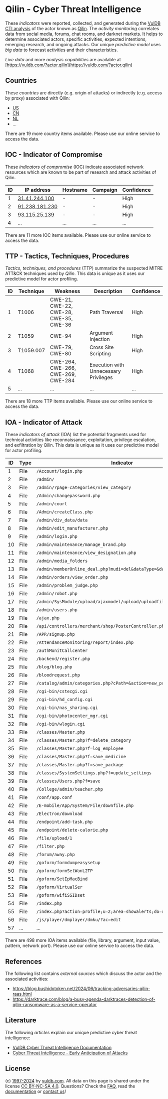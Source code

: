 # Qilin - Cyber Threat Intelligence

These _indicators_ were reported, collected, and generated during the [VulDB CTI analysis](https://vuldb.com/?kb.cti) of the actor known as [Qilin](https://vuldb.com/?actor.qilin). The _activity monitoring_ correlates data from social media, forums, chat rooms, and darknet markets. It helps to determine associated actors, specific activities, expected intentions, emerging research, and ongoing attacks. Our unique _predictive model_ uses _big data_ to forecast activities and their characteristics.

_Live data_ and more _analysis capabilities_ are available at [https://vuldb.com/?actor.qilin](https://vuldb.com/?actor.qilin)

## Countries

These _countries_ are directly (e.g. origin of attacks) or indirectly (e.g. access by proxy) associated with Qilin:

* [US](https://vuldb.com/?country.us)
* [CN](https://vuldb.com/?country.cn)
* [NL](https://vuldb.com/?country.nl)
* ...

There are 19 more country items available. Please use our online service to access the data.

## IOC - Indicator of Compromise

These _indicators of compromise_ (IOC) indicate associated network resources which are known to be part of research and attack activities of Qilin.

ID | IP address | Hostname | Campaign | Confidence
-- | ---------- | -------- | -------- | ----------
1 | [31.41.244.100](https://vuldb.com/?ip.31.41.244.100) | - | - | High
2 | [91.238.181.230](https://vuldb.com/?ip.91.238.181.230) | - | - | High
3 | [93.115.25.139](https://vuldb.com/?ip.93.115.25.139) | - | - | High
4 | ... | ... | ... | ...

There are 11 more IOC items available. Please use our online service to access the data.

## TTP - Tactics, Techniques, Procedures

_Tactics, techniques, and procedures_ (TTP) summarize the suspected MITRE ATT&CK techniques used by _Qilin_. This data is unique as it uses our predictive model for actor profiling.

ID | Technique | Weakness | Description | Confidence
-- | --------- | -------- | ----------- | ----------
1 | T1006 | CWE-21, CWE-22, CWE-28, CWE-35, CWE-36 | Path Traversal | High
2 | T1059 | CWE-94 | Argument Injection | High
3 | T1059.007 | CWE-79, CWE-80 | Cross Site Scripting | High
4 | T1068 | CWE-264, CWE-266, CWE-269, CWE-284 | Execution with Unnecessary Privileges | High
5 | ... | ... | ... | ...

There are 18 more TTP items available. Please use our online service to access the data.

## IOA - Indicator of Attack

These _indicators of attack_ (IOA) list the potential fragments used for technical activities like reconnaissance, exploitation, privilege escalation, and exfiltration by Qilin. This data is unique as it uses our predictive model for actor profiling.

ID | Type | Indicator | Confidence
-- | ---- | --------- | ----------
1 | File | `/Account/login.php` | High
2 | File | `/admin/` | Low
3 | File | `/admin/?page=categories/view_category` | High
4 | File | `/Admin/changepassword.php` | High
5 | File | `/admin/court` | Medium
6 | File | `/Admin/createClass.php` | High
7 | File | `/admin/div_data/data` | High
8 | File | `/admin/edit_manufacturer.php` | High
9 | File | `/admin/login.php` | High
10 | File | `/admin/maintenance/manage_brand.php` | High
11 | File | `/admin/maintenance/view_designation.php` | High
12 | File | `/admin/media_folders` | High
13 | File | `/admin/memberOnline_deal.php?mudi=del&dataType=&dataID=6` | High
14 | File | `/admin/orders/view_order.php` | High
15 | File | `/admin/problem_judge.php` | High
16 | File | `/admin/robot.php` | High
17 | File | `/admin/SysModule/upload/ajaxmodel/upload/uploadfilepath/sysmodule_1` | High
18 | File | `/admin/users.php` | High
19 | File | `/ajax.php` | Medium
20 | File | `/api/controllers/merchant/shop/PosterController.php` | High
21 | File | `/APR/signup.php` | High
22 | File | `/AttendanceMonitoring/report/index.php` | High
23 | File | `/authMonitCallcenter` | High
24 | File | `/backend/register.php` | High
25 | File | `/blog/blog.php` | High
26 | File | `/bloodrequest.php` | High
27 | File | `/catalog/admin/categories.php?cPath=&action=new_product` | High
28 | File | `/cgi-bin/cstecgi.cgi` | High
29 | File | `/cgi-bin/hd_config.cgi` | High
30 | File | `/cgi-bin/nas_sharing.cgi` | High
31 | File | `/cgi-bin/photocenter_mgr.cgi` | High
32 | File | `/cgi-bin/wlogin.cgi` | High
33 | File | `/classes/Master.php` | High
34 | File | `/classes/Master.php?f=delete_category` | High
35 | File | `/classes/Master.php?f=log_employee` | High
36 | File | `/classes/Master.php?f=save_medicine` | High
37 | File | `/classes/Master.php?f=save_package` | High
38 | File | `/classes/SystemSettings.php?f=update_settings` | High
39 | File | `/classes/Users.php?f=save` | High
40 | File | `/College/admin/teacher.php` | High
41 | File | `/conf/app.conf` | High
42 | File | `/E-mobile/App/System/File/downfile.php` | High
43 | File | `/Electron/download` | High
44 | File | `/endpoint/add-task.php` | High
45 | File | `/endpoint/delete-calorie.php` | High
46 | File | `/file/upload/1` | High
47 | File | `/filter.php` | Medium
48 | File | `/forum/away.php` | High
49 | File | `/goform/formdumpeasysetup` | High
50 | File | `/goform/formSetWanL2TP` | High
51 | File | `/goform/SetIpMacBind` | High
52 | File | `/goform/VirtualSer` | High
53 | File | `/goform/wifiSSIDset` | High
54 | File | `/index.php` | Medium
55 | File | `/index.php?action=profile;u=2;area=showalerts;do=read` | High
56 | File | `/js/player/dmplayer/dmku/?ac=edit` | High
57 | ... | ... | ...

There are 498 more IOA items available (file, library, argument, input value, pattern, network port). Please use our online service to access the data.

## References

The following list contains _external sources_ which discuss the actor and the associated activities:

* https://blog.bushidotoken.net/2024/06/tracking-adversaries-qilin-raas.html
* https://darktrace.com/blog/a-busy-agenda-darktraces-detection-of-qilin-ransomware-as-a-service-operator

## Literature

The following _articles_ explain our unique predictive cyber threat intelligence:

* [VulDB Cyber Threat Intelligence Documentation](https://vuldb.com/?kb.cti)
* [Cyber Threat Intelligence - Early Anticipation of Attacks](https://www.scip.ch/en/?labs.20201022)

## License

(c) [1997-2024](https://vuldb.com/?kb.changelog) by [vuldb.com](https://vuldb.com/?kb.about). All data on this page is shared under the license [CC BY-NC-SA 4.0](https://creativecommons.org/licenses/by-nc-sa/4.0/). Questions? Check the [FAQ](https://vuldb.com/?kb.faq), read the [documentation](https://vuldb.com/?kb) or [contact us](https://vuldb.com/?contact)!
